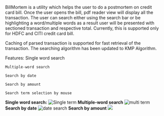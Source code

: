 BillMortem is a utility which helps the user to do a postmortem on credit card bill. Once the user opens the bill, pdf reader view will display all the transaction. The user can search either using the search bar or be highlighting a word/multiple words as a result user will be presented with sectioned transaction and respective total.
Currently, this is supported only for HDFC and CITI credit card bill.

Caching of parsed transaction is supported for fast retrieval of the transaction. The searching algorithm has been updated to KMP Algorithm.

Features:
    Single word search

    Multiple-word search

    Search by date

    Search by amount

    Search term selection by mouse

**Single word search:**
![Single term](https://github.com/pradeepxpankaj/BillMartam/blob/master/src/main/res/single_termpng.png)
 **Multiple-word search**
![multi term](https://github.com/pradeepxpankaj/BillMartam/blob/master/src/main/res/multi_term.png)
**Search by date**
![date search](https://github.com/pradeepxpankaj/BillMartam/blob/master/src/main/res/date.png)
**Search by amount**
![](https://github.com/pradeepxpankaj/BillMartam/blob/master/src/main/res/amount.png)



